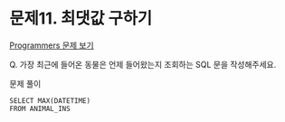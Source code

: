 # 문제11. 최댓값 구하기
[Programmers 문제 보기](https://school.programmers.co.kr/learn/courses/30/lessons/59415)

Q. 가장 최근에 들어온 동물은 언제 들어왔는지 조회하는 SQL 문을 작성해주세요.

문제 풀이
```mysql
SELECT MAX(DATETIME)
FROM ANIMAL_INS
```
